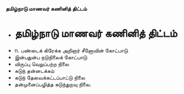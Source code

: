**தமிழ்நாடு மாணவர் கணினித் திட்டம்**
- # தமிழ்நாடு மாணவர் கணினித் திட்டம்
- n. பண்டைக் கிரேக்க அறிஞர் சீனோவின் கோட்பாடு
- இன்பதுன்ப நடுநிலைக் கோட்பாடு
- விருப்பு வெறுப்பற்ற நிலை
- கடுந் தன்னடக்கம்
- கடுந் தேவைக்கட்டப்பாட்டு நிலை
- தன்முனைப்பழித்த கடுந்துறவு நிலை.

